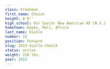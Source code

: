 ```yaml
---
class: Freshman
first_name: Cheick
height: 6'9''
high_school: Our Savior New American HS [N.Y.]
hometown: Kayes, Mali, Africa
last_name: Diallo
number: 13
position: Forward
slug: 2015-diallo-cheick
status: active
weight: 220 lbs.
year: 2015
---
```

